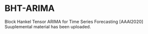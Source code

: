 # BHT-ARIMA
Block Hankel Tensor ARIMA for Time Series Forecasting [AAAI2020] <br>
Suuplemental material has been uploaded.
